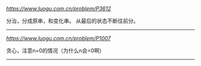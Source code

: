 *https://www.luogu.com.cn/problem/P3612*

分治，分成原串，和变化串。
从最后的状态不断往前分。

---

*https://www.luogu.com.cn/problem/P1007*

贪心，注意n=0的情况（为什么n会=0啊）

---
